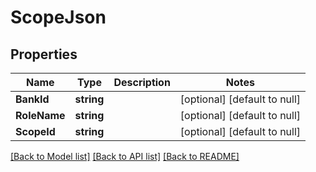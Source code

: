# ScopeJson

## Properties
Name | Type | Description | Notes
------------ | ------------- | ------------- | -------------
**BankId** | **string** |  | [optional] [default to null]
**RoleName** | **string** |  | [optional] [default to null]
**ScopeId** | **string** |  | [optional] [default to null]

[[Back to Model list]](../README.md#documentation-for-models) [[Back to API list]](../README.md#documentation-for-api-endpoints) [[Back to README]](../README.md)

